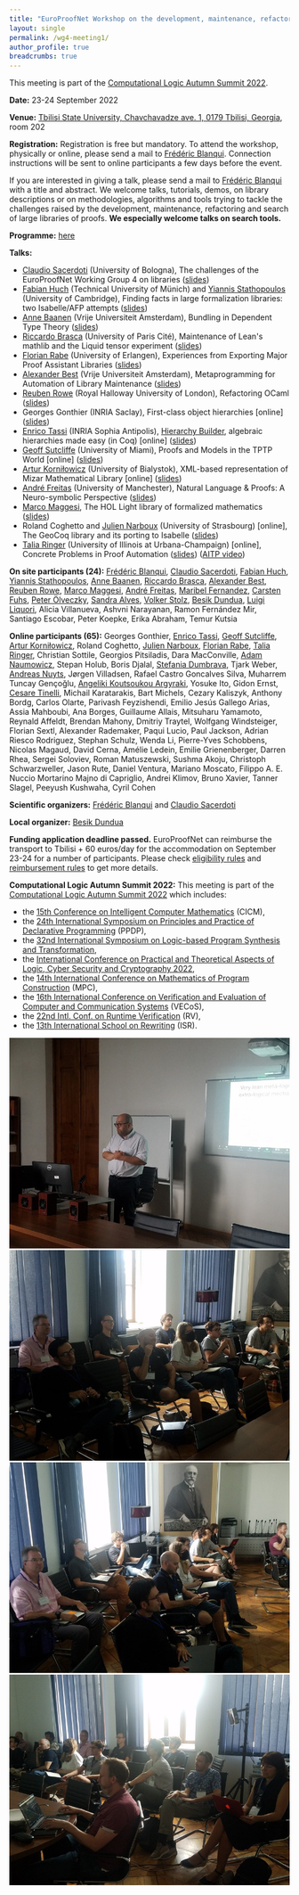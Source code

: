 ```yaml
---
title: "EuroProofNet Workshop on the development, maintenance, refactoring and search of large libraries of proofs"
layout: single
permalink: /wg4-meeting1/
author_profile: true
breadcrumbs: true
---
```


This meeting is part of the [Computational Logic Autumn Summit 2022](https://viam.science.tsu.ge/clas2022/).

**Date:** 23-24 September 2022

**Venue:** [Tbilisi State University, Chavchavadze ave. 1, 0179 Tbilisi, Georgia](https://viam.science.tsu.ge/clas2022/venue), room 202

**Registration:** Registration is free but mandatory. To attend the
workshop, physically or online, please send a mail to [Frédéric Blanqui](https://blanqui.gitlabpages.inria.fr/). Connection instructions will be sent to online participants a few days before the event.

If you are interested in giving a talk, please send a mail to
[Frédéric Blanqui](https://blanqui.gitlabpages.inria.fr/) with a title
and abstract. We welcome talks, tutorials, demos, on library
descriptions or on methodologies, algorithms and tools trying to
tackle the challenges raised by the development, maintenance,
refactoring and search of large libraries of proofs.
**We especially welcome talks on search tools.**
<!--fill in this [form](https://forms.gle/fNxt1ot2xgUUSfGt5).-->

**Programme:** [here](../wg4-meeting1-program)

**Talks:**
- [Claudio Sacerdoti](http://www.cs.unibo.it/~sacerdot/) (University of Bologna), The challenges of the EuroProofNet Working Group 4 on libraries ([slides](sacerdoti.pdf))
- [Fabian Huch](https://www21.in.tum.de/team/huch/) (Technical University of Münich) and [Yiannis Stathopoulos](https://www.cl.cam.ac.uk/~yas23/) (University of Cambridge), Finding facts in large formalization libraries: two Isabelle/AFP attempts ([slides](stathopoulos.pdf))
- [Anne Baanen](https://www.cs.vu.nl/~tbn305/) (Vrije Universiteit Amsterdam), Bundling in Dependent Type Theory ([slides](baanen.pdf))
- [Riccardo Brasca](https://webusers.imj-prg.fr/~riccardo.brasca/) (University of Paris Cité), Maintenance of Lean's mathlib and the Liquid tensor experiment ([slides](brasca.pdf))
- [Florian Rabe](https://kwarc.info/people/frabe/) (University of Erlangen), Experiences from Exporting Major Proof Assistant Libraries <!--[online?]--> ([slides](rabe.pdf))
- [Alexander Best](https://alexjbest.github.io/) (Vrije Universiteit Amsterdam), Metaprogramming for Automation of Library Maintenance ([slides](https://alexjbest.github.io/talks/wg4-kickoff))
- [Reuben Rowe](https://www.cs.rhul.ac.uk/home/rrowe/) (Royal Halloway University of London), Refactoring OCaml ([slides](rowe.pdf))
- Georges Gonthier (INRIA Saclay), First-class object hierarchies [online] ([slides](gonthier.pdf))
- [Enrico Tassi](http://www-sop.inria.fr/members/Enrico.Tassi/) (INRIA Sophia Antipolis), [Hierarchy Builder](https://github.com/math-comp/hierarchy-builder), algebraic hierarchies made easy (in Coq) [online] ([slides](tassi.pdf))
- [Geoff Sutcliffe](https://www.cs.miami.edu/home/geoff/) (University of Miami), Proofs and Models in the TPTP World [online] ([slides](https://www.tptp.org/Seminars/TPTPProofsAndModels/Contents.html))
- [Artur Korniłowicz](http://math.uwb.edu.pl/~arturk/) (University of Bialystok), XML-based representation of Mizar Mathematical Library [online] ([slides](kornilowicz.pdf))
- [André Freitas](http://andrefreitas.org/) (University of Manchester), Natural Language & Proofs: A Neuro-symbolic Perspective ([slides](freitas.pdf))
- [Marco Maggesi](https://sites.google.com/unifi.it/maggesi/), The HOL Light library of formalized mathematics ([slides](maggesi.pdf))
- Roland Coghetto and [Julien Narboux](https://dpt-info.di.unistra.fr/~narboux/) (University of Strasbourg) [online], The GeoCoq library and its porting to Isabelle ([slides](narboux.pdf))
- [Talia Ringer](https://dependenttyp.es/) (University of Illinois at Urbana-Champaign) [online], Concrete Problems in Proof Automation ([slides](ringer.pdf)) ([AITP video](https://youtu.be/lRczFjl6Ljs))

**On site participants (24):** [Frédéric Blanqui](https://blanqui.gitlabpages.inria.fr/), [Claudio Sacerdoti](http://www.cs.unibo.it/~sacerdot/), [Fabian Huch](https://www21.in.tum.de/team/huch/), [Yiannis Stathopoulos](https://www.cl.cam.ac.uk/~yas23/), [Anne Baanen](https://www.cs.vu.nl/~tbn305/), [Riccardo Brasca](https://webusers.imj-prg.fr/~riccardo.brasca/), [Alexander Best](https://alexjbest.github.io/), [Reuben Rowe](https://www.cs.rhul.ac.uk/home/rrowe/), [Marco Maggesi](https://sites.google.com/unifi.it/maggesi/), [André Freitas](http://andrefreitas.org/), [Maribel Fernandez](https://nms.kcl.ac.uk/maribel.fernandez/), [Carsten Fuhs](https://www.dcs.bbk.ac.uk/~carsten/), [Peter Ölveczky](https://olveczky.se/), [Sandra Alves](https://www.dcc.fc.up.pt/~sandra/Home/Home.html), [Volker Stolz](https://ict.hvl.no/people/volker-stolz/), [Besik Dundua](https://cte.ibsu.edu.ge/en/besik-dundua/), [Luigi Liquori](https://luigiliquori.wixsite.com/atinria), Alicia Villanueva, Ashvni Narayanan, Ramon Fernández Mir, Santiago Escobar, Peter Koepke, Erika Abraham, Temur Kutsia

**Online participants (65):** Georges Gonthier, [Enrico Tassi](http://www-sop.inria.fr/members/Enrico.Tassi/), [Geoff Sutcliffe](https://www.cs.miami.edu/home/geoff/), [Artur Korniłowicz](http://math.uwb.edu.pl/~arturk/), Roland Coghetto, [Julien Narboux](https://dpt-info.di.unistra.fr/~narboux/), [Florian Rabe](https://kwarc.info/people/frabe/), [Talia Ringer](https://dependenttyp.es/), Christian Sottile, Georgios Pitsiladis, Dara MacConville, [Adam Naumowicz](http://math.uwb.edu.pl/~adamn/), Stepan Holub, Boris Djalal, [Stefania Dumbrava](https://web4.ensiie.fr/~stefania.dumbrava/), Tjark Weber, [Andreas Nuyts](https://anuyts.github.io/), Jørgen Villadsen, Rafael Castro Goncalves Silva, Muharrem Tuncay Gençoğlu‬, [Angeliki Koutsoukou Argyraki](https://www.cl.cam.ac.uk/~ak2110/), Yosuke Ito, Gidon Ernst, [Cesare Tinelli](https://www.cs.uiowa.edu/~tinelli), Michail Karatarakis, Bart Michels, Cezary Kaliszyk, Anthony Bordg, Carlos Olarte, Parivash Feyzishendi, Emilio Jesús Gallego Arias, Assia Mahboubi, Ana Borges, Guillaume Allais, Mitsuharu Yamamoto, Reynald Affeldt, Brendan Mahony, Dmitriy Traytel, Wolfgang Windsteiger, Florian Sextl, Alexander Rademaker, Paqui Lucio, Paul Jackson, Adrian Riesco Rodriguez, Stephan Schulz, Wenda Li, Pierre-Yves Schobbens, Nicolas Magaud, David Cerna, Amélie Ledein, Emilie Grienenberger, Darren Rhea, Sergei Soloviev, Roman Matuszewski, Sushma Akoju, Christoph Schwarzweller, Jason Rute, Daniel Ventura, Mariano Moscato, Filippo A. E. Nuccio Mortarino Majno di Capriglio, Andrei Klimov, Bruno Xavier, Tanner Slagel, Peeyush Kushwaha, Cyril Cohen

**Scientific organizers:** [Frédéric Blanqui](https://blanqui.gitlabpages.inria.fr/) and [Claudio Sacerdoti](http://www.cs.unibo.it/~sacerdot/)

**Local organizer:** [Besik Dundua](https://cte.ibsu.edu.ge/en/besik-dundua/)

**Funding application deadline passed.** EuroProofNet can reimburse the transport to Tbilisi + 60 euros/day for the accommodation on September 23-24 for a number of participants. Please check [eligibility rules](https://europroofnet.github.io/eligibility/) and [reimbursement rules](https://europroofnet.github.io/reimbursement-rules/) to get more details.

**Computational Logic Autumn Summit 2022:**
This meeting is part of the [Computational Logic Autumn Summit 2022](https://viam.science.tsu.ge/clas2022/) which includes:
- the [15th Conference on Intelligent Computer Mathematics](https://cicm-conference.org/2022/cicm.php) (CICM),
- the [24th International Symposium on Principles and Practice of Declarative Programming](https://software.imdea.org/Conferences/PPDP2022/) (PPDP),
- the [32nd International Symposium on Logic-based Program Synthesis and Transformation](https://lopstr2022.webs.upv.es/),
- the [International Conference on Practical and Theoretical Aspects of Logic, Cyber Security and Cryptography 2022](https://cs.omu.edu.tr/blacksea2022/),
- the [14th International Conference on Mathematics of Program Construction](https://www.macs.hw.ac.uk/mpc22/) (MPC),
- the [16th International Conference on Verification and Evaluation of Computer and Communication Systems](http://vecos-world.org/2022/) (VECoS),
- the [22nd Intl. Conf. on Runtime Verification](https://rv22.gitlab.io/) (RV),
- the [13th International School on Rewriting](https://viam.science.tsu.ge/clas2022/isr/) (ISR).

<img src="/_pages/WG4/Sep22/20220923_151844_small.jpg"/>

<img src="/_pages/WG4/Sep22/20220923_151829_small.jpg"/>

<img src="/_pages/WG4/Sep22/20220923_151855_small.jpg"/>

<img src="/_pages/WG4/Sep22/20220923_152006_small.jpg"/>
